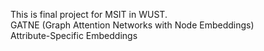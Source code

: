 This is final project for MSIT in WUST.
<br>
GATNE (Graph Attention Networks with Node Embeddings)
<br>
Attribute-Specific Embeddings
<br>
<br>
